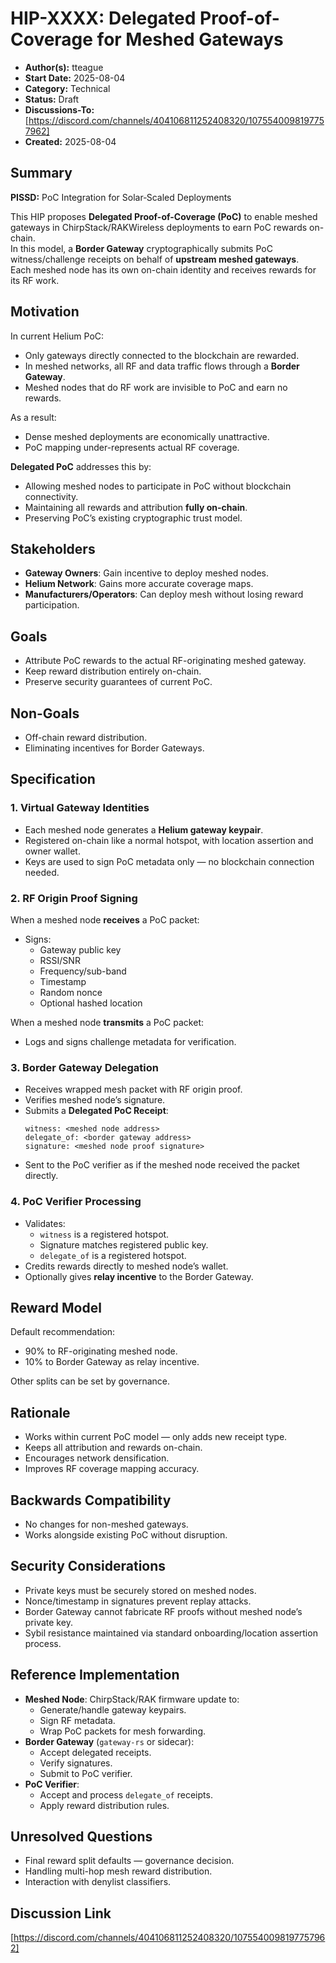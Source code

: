 # HIP-XXXX: Delegated Proof-of-Coverage for Meshed Gateways

- **Author(s):** tteague
- **Start Date:** 2025-08-04
- **Category:** Technical
- **Status:** Draft
- **Discussions-To:** [https://discord.com/channels/404106811252408320/1075540098197757962]
- **Created:** 2025-08-04

## Summary

**PISSD:** PoC Integration for Solar‑Scaled Deployments

This HIP proposes **Delegated Proof-of-Coverage (PoC)** to enable meshed gateways in ChirpStack/RAKWireless deployments to earn PoC rewards on-chain.  
In this model, a **Border Gateway** cryptographically submits PoC witness/challenge receipts on behalf of **upstream meshed gateways**.  
Each meshed node has its own on-chain identity and receives rewards for its RF work.

## Motivation
In current Helium PoC:
- Only gateways directly connected to the blockchain are rewarded.
- In meshed networks, all RF and data traffic flows through a **Border Gateway**.
- Meshed nodes that do RF work are invisible to PoC and earn no rewards.

As a result:
- Dense meshed deployments are economically unattractive.
- PoC mapping under-represents actual RF coverage.

**Delegated PoC** addresses this by:
- Allowing meshed nodes to participate in PoC without blockchain connectivity.
- Maintaining all rewards and attribution **fully on-chain**.
- Preserving PoC’s existing cryptographic trust model.

## Stakeholders
- **Gateway Owners**: Gain incentive to deploy meshed nodes.
- **Helium Network**: Gains more accurate coverage maps.
- **Manufacturers/Operators**: Can deploy mesh without losing reward participation.

## Goals
- Attribute PoC rewards to the actual RF-originating meshed gateway.
- Keep reward distribution entirely on-chain.
- Preserve security guarantees of current PoC.

## Non-Goals
- Off-chain reward distribution.
- Eliminating incentives for Border Gateways.

## Specification

### 1. Virtual Gateway Identities
- Each meshed node generates a **Helium gateway keypair**.
- Registered on-chain like a normal hotspot, with location assertion and owner wallet.
- Keys are used to sign PoC metadata only — no blockchain connection needed.

### 2. RF Origin Proof Signing
When a meshed node **receives** a PoC packet:
- Signs:
  - Gateway public key
  - RSSI/SNR
  - Frequency/sub-band
  - Timestamp
  - Random nonce
  - Optional hashed location

When a meshed node **transmits** a PoC packet:
- Logs and signs challenge metadata for verification.

### 3. Border Gateway Delegation
- Receives wrapped mesh packet with RF origin proof.
- Verifies meshed node’s signature.
- Submits a **Delegated PoC Receipt**:
  ```
  witness: <meshed node address>
  delegate_of: <border gateway address>
  signature: <meshed node proof signature>
  ```
- Sent to the PoC verifier as if the meshed node received the packet directly.

### 4. PoC Verifier Processing
- Validates:
  - `witness` is a registered hotspot.
  - Signature matches registered public key.
  - `delegate_of` is a registered hotspot.
- Credits rewards directly to meshed node’s wallet.
- Optionally gives **relay incentive** to the Border Gateway.

## Reward Model
Default recommendation:
- 90% to RF-originating meshed node.
- 10% to Border Gateway as relay incentive.

Other splits can be set by governance.

## Rationale
- Works within current PoC model — only adds new receipt type.
- Keeps all attribution and rewards on-chain.
- Encourages network densification.
- Improves RF coverage mapping accuracy.

## Backwards Compatibility
- No changes for non-meshed gateways.
- Works alongside existing PoC without disruption.

## Security Considerations
- Private keys must be securely stored on meshed nodes.
- Nonce/timestamp in signatures prevent replay attacks.
- Border Gateway cannot fabricate RF proofs without meshed node’s private key.
- Sybil resistance maintained via standard onboarding/location assertion process.

## Reference Implementation
- **Meshed Node**: ChirpStack/RAK firmware update to:
  - Generate/handle gateway keypairs.
  - Sign RF metadata.
  - Wrap PoC packets for mesh forwarding.
- **Border Gateway** (`gateway-rs` or sidecar):
  - Accept delegated receipts.
  - Verify signatures.
  - Submit to PoC verifier.
- **PoC Verifier**:
  - Accept and process `delegate_of` receipts.
  - Apply reward distribution rules.

## Unresolved Questions
- Final reward split defaults — governance decision.
- Handling multi-hop mesh reward distribution.
- Interaction with denylist classifiers.

## Discussion Link
[https://discord.com/channels/404106811252408320/1075540098197757962]

